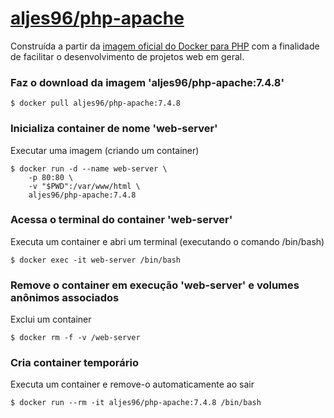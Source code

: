 # [aljes96/php-apache](https://hub.docker.com/r/aljes96/php-apache)

Construída a partir da [imagem oficial do Docker para PHP](https://hub.docker.com/_/php/) com a finalidade de
facilitar o desenvolvimento de projetos web em geral.

### Faz o download da imagem 'aljes96/php-apache:7.4.8'
```console
$ docker pull aljes96/php-apache:7.4.8
```
### Inicializa container de nome 'web-server'
Executar uma imagem (criando um container)
```console
$ docker run -d --name web-server \
    -p 80:80 \
    -v "$PWD":/var/www/html \
    aljes96/php-apache:7.4.8
```
### Acessa o terminal do container 'web-server'
Executa um container e abri um terminal (executando o comando /bin/bash)
```console
$ docker exec -it web-server /bin/bash
```
### Remove o container em execução 'web-server' e volumes anônimos associados
Exclui um container
```console
$ docker rm -f -v /web-server
```
### Cria container temporário
Executa um container e remove-o automaticamente ao sair
```console
$ docker run --rm -it aljes96/php-apache:7.4.8 /bin/bash
```
